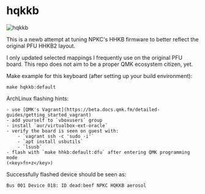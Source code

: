 # hqkkb

![hqkkb](https://user-images.githubusercontent.com/173738/71843051-51f52e00-30c3-11ea-9bc8-2feae2ac355f.jpeg)

This is a newb attempt at tuning NPKC's HHKB firmware to better reflect the original PFU HHKB2 layout.

I only updated selected mappings I frequently use on the original PFU board.
This repo does not aim to be a proper QMK ecosystem citizen, yet.

Make example for this keyboard (after setting up your build environment):

    make hqkkb:default

ArchLinux flashing hints:

    - use [QMK's Vagrant](https://beta.docs.qmk.fm/detailed-guides/getting_started_vagrant)
    - add yourself to `vboxusers` group
    - install `aur/virtualbox-ext-oracle`
    - verify the board is seen on guest with:
        - `vagrant ssh -c 'sudo -i'`
        - `apt install usbutils`
        - `lsusb`
    - flash with `make hhkb:default:dfu` after entering QMK programming mode
    (<key>fn+z</key>)

Successfully flashed device should be seen as:

```
Bus 001 Device 018: ID dead:beef NPKC HQKKB aerosol
```

